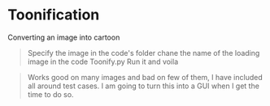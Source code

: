 Toonification
=============

Converting an image into cartoon

> Specify the image in the code's folder
> chane the name of the loading image in the code Toonify.py
> Run it and voila

> Works good on many images and bad on few of them, I have included all around test cases.
> I am going to turn this into a GUI when I get the time to do so.

